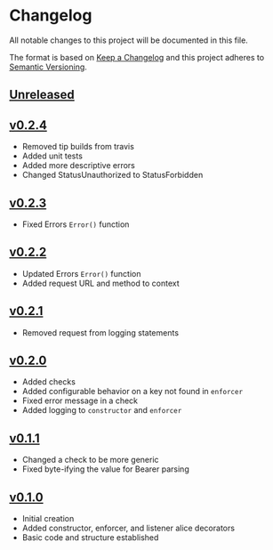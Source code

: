 # Changelog
All notable changes to this project will be documented in this file.

The format is based on [Keep a Changelog](http://keepachangelog.com/en/1.0.0/)
and this project adheres to [Semantic Versioning](http://semver.org/spec/v2.0.0.html).

## [Unreleased]

## [v0.2.4]
- Removed tip builds from travis
- Added unit tests
- Added more descriptive errors
- Changed StatusUnauthorized to StatusForbidden

## [v0.2.3]
- Fixed Errors `Error()` function

## [v0.2.2]
- Updated Errors `Error()` function
- Added request URL and method to context

## [v0.2.1]
- Removed request from logging statements

## [v0.2.0]
 - Added checks
 - Added configurable behavior on a key not found in `enforcer`
 - Fixed error message in a check
 - Added logging to `constructor` and `enforcer`

## [v0.1.1]
 - Changed a check to be more generic
 - Fixed byte-ifying the value for Bearer parsing

## [v0.1.0]
- Initial creation
- Added constructor, enforcer, and listener alice decorators
- Basic code and structure established

[Unreleased]: https://github.com/Comcast/comcast-bascule/compare/v0.2.4...HEAD
[v0.2.4]: https://github.com/Comcast/comcast-bascule/compare/0.2.3...v0.2.4
[v0.2.3]: https://github.com/Comcast/comcast-bascule/compare/0.2.2...v0.2.3
[v0.2.2]: https://github.com/Comcast/comcast-bascule/compare/0.2.1...v0.2.2
[v0.2.1]: https://github.com/Comcast/comcast-bascule/compare/0.2.0...v0.2.1
[v0.2.0]: https://github.com/Comcast/comcast-bascule/compare/0.1.1...v0.2.0
[v0.1.1]: https://github.com/Comcast/comcast-bascule/compare/0.1.0...v0.1.1
[v0.1.0]: https://github.com/Comcast/comcast-bascule/compare/0.0.0...v0.1.0
